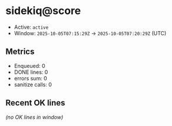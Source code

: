 # sidekiq@score

- Active: `active`
- Window: `2025-10-05T07:15:29Z` → `2025-10-05T07:20:29Z` (UTC)

## Metrics
- Enqueued: 0
- DONE lines: 0
- errors sum: 0
- sanitize calls: 0

## Recent OK lines
_(no OK lines in window)_
